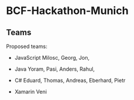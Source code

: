 # BCF-Hackathon-Munich

## Teams

Proposed teams:
- JavaScript
Milosc, Georg, Jon,

- Java
Yoram, Pasi, Anders, Rahul, 

- C#
Eduard, Thomas, Andreas, Eberhard, Pietr

- Xamarin
Veni






